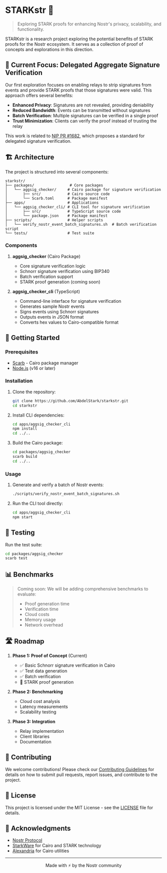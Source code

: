 # STARKstr 🌟

> Exploring STARK proofs for enhancing Nostr's privacy, scalability, and functionality.

STARKstr is a research project exploring the potential benefits of STARK proofs for the Nostr ecosystem. It serves as a collection of proof of concepts and explorations in this direction.

## 🎯 Current Focus: Delegated Aggregate Signature Verification

Our first exploration focuses on enabling relays to strip signatures from events and provide STARK proofs that those signatures were valid. This approach offers several benefits:

- **Enhanced Privacy**: Signatures are not revealed, providing deniability
- **Reduced Bandwidth**: Events can be transmitted without signatures
- **Batch Verification**: Multiple signatures can be verified in a single proof
- **Trust Minimization**: Clients can verify the proof instead of trusting the relay

This work is related to [NIP PR #1682](https://github.com/nostr-protocol/nips/pull/1682), which proposes a standard for delegated signature verification.

## 🏗️ Architecture

The project is structured into several components:

```
starkstr/
├── packages/                # Core packages
│   └── aggsig_checker/     # Cairo package for signature verification
│       ├── src/            # Cairo source code
│       └── Scarb.toml      # Package manifest
├── apps/                   # Applications
│   └── aggsig_checker_cli/ # CLI tool for signature verification
│       ├── src/            # TypeScript source code
│       └── package.json    # Package manifest
├── scripts/                # Helper scripts
│   └── verify_nostr_event_batch_signatures.sh  # Batch verification script
└── tests/                  # Test suite
```

### Components

1. **aggsig_checker** (Cairo Package)
   - Core signature verification logic
   - Schnorr signature verification using BIP340
   - Batch verification support
   - STARK proof generation (coming soon)

2. **aggsig_checker_cli** (TypeScript)
   - Command-line interface for signature verification
   - Generates sample Nostr events
   - Signs events using Schnorr signatures
   - Outputs events in JSON format
   - Converts hex values to Cairo-compatible format

## 🚀 Getting Started

### Prerequisites

- [Scarb](https://docs.swmansion.com/scarb/download.html) - Cairo package manager
- [Node.js](https://nodejs.org/) (v16 or later)

### Installation

1. Clone the repository:
   ```bash
   git clone https://github.com/AbdelStark/starkstr.git
   cd starkstr
   ```

2. Install CLI dependencies:
   ```bash
   cd apps/aggsig_checker_cli
   npm install
   cd ../..
   ```

3. Build the Cairo package:
   ```bash
   cd packages/aggsig_checker
   scarb build
   cd ../..
   ```

### Usage

1. Generate and verify a batch of Nostr events:
   ```bash
   ./scripts/verify_nostr_event_batch_signatures.sh
   ```

2. Run the CLI tool directly:
   ```bash
   cd apps/aggsig_checker_cli
   npm start
   ```

## 🧪 Testing

Run the test suite:
```bash
cd packages/aggsig_checker
scarb test
```

## 📊 Benchmarks

> Coming soon: We will be adding comprehensive benchmarks to evaluate:
> - Proof generation time
> - Verification time
> - Cloud costs
> - Memory usage
> - Network overhead

## 🛣️ Roadmap

1. **Phase 1: Proof of Concept** (Current)
   - ✅ Basic Schnorr signature verification in Cairo
   - ✅ Test data generation
   - ✅ Batch verification
   - 🔄 STARK proof generation

2. **Phase 2: Benchmarking**
   - Cloud cost analysis
   - Latency measurements
   - Scalability testing

3. **Phase 3: Integration**
   - Relay implementation
   - Client libraries
   - Documentation

## 🤝 Contributing

We welcome contributions! Please check our [Contributing Guidelines](CONTRIBUTING.md) for details on how to submit pull requests, report issues, and contribute to the project.

## 📜 License

This project is licensed under the MIT License - see the [LICENSE](LICENSE) file for details.

## 🙏 Acknowledgments

- [Nostr Protocol](https://github.com/nostr-protocol/nostr)
- [StarkWare](https://starkware.co/) for Cairo and STARK technology
- [Alexandria](https://github.com/keep-starknet-strange/alexandria) for Cairo utilities

---

<p align="center">
  Made with ⚡️ by the Nostr community
</p>
